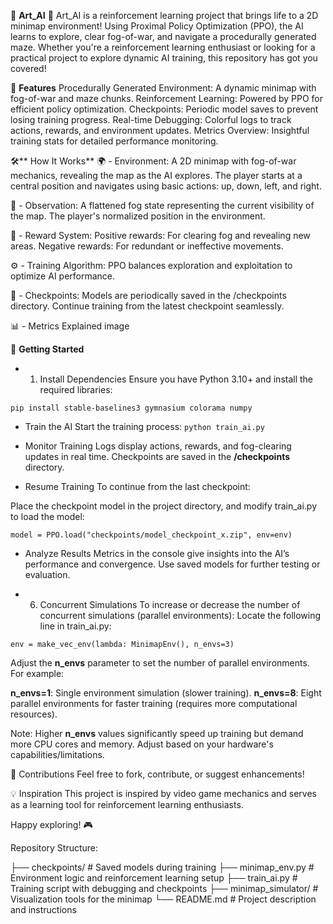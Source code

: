 🧭 **Art_AI**
🚀 Art_AI is a reinforcement learning project that brings life to a 2D minimap environment! Using Proximal Policy Optimization (PPO), the AI learns to explore, clear fog-of-war, and navigate a procedurally generated maze. Whether you're a reinforcement learning enthusiast or looking for a practical project to explore dynamic AI training, this repository has got you covered!

🌟 **Features**
Procedurally Generated Environment: A dynamic minimap with fog-of-war and maze chunks.
Reinforcement Learning: Powered by PPO for efficient policy optimization.
Checkpoints: Periodic model saves to prevent losing training progress.
Real-time Debugging: Colorful logs to track actions, rewards, and environment updates.
Metrics Overview: Insightful training stats for detailed performance monitoring.

🛠️** How It Works**
🌍 - Environment:
A 2D minimap with fog-of-war mechanics, revealing the map as the AI explores.
The player starts at a central position and navigates using basic actions: up, down, left, and right.

🧠 - Observation:
A flattened fog state representing the current visibility of the map.
The player's normalized position in the environment.

🎯 - Reward System:
Positive rewards: For clearing fog and revealing new areas.
Negative rewards: For redundant or ineffective movements.

⚙️ - Training Algorithm:
PPO balances exploration and exploitation to optimize AI performance.

💾 - Checkpoints:
Models are periodically saved in the /checkpoints directory.
Continue training from the latest checkpoint seamlessly.

📊 - Metrics Explained
image


🚀 **Getting Started**
- 1. Install Dependencies
Ensure you have Python 3.10+ and install the required libraries:

`pip install stable-baselines3 gymnasium colorama numpy`

- Train the AI
Start the training process:
`python train_ai.py`

- Monitor Training
Logs display actions, rewards, and fog-clearing updates in real time.
Checkpoints are saved in the **/checkpoints** directory.

- Resume Training
To continue from the last checkpoint:

Place the checkpoint model in the project directory, and modify train_ai.py to load the model:

`model = PPO.load("checkpoints/model_checkpoint_x.zip", env=env)`

- Analyze Results
Metrics in the console give insights into the AI’s performance and convergence.
Use saved models for further testing or evaluation.

- 6. Concurrent Simulations
To increase or decrease the number of concurrent simulations (parallel environments):
Locate the following line in train_ai.py:

`env = make_vec_env(lambda: MinimapEnv(), n_envs=3)`

Adjust the **n_envs** parameter to set the number of parallel environments. 
For example:

**n_envs=1**: Single environment simulation (slower training).
**n_envs=8**: Eight parallel environments for faster training (requires more computational resources).

Note: Higher **n_envs** values significantly speed up training but demand more CPU cores and memory. Adjust based on your hardware's capabilities/limitations.

🤝 Contributions
Feel free to fork, contribute, or suggest enhancements!

💡 Inspiration
This project is inspired by video game mechanics and serves as a learning tool for reinforcement learning enthusiasts.

Happy exploring! 🎮

Repository Structure:

├── checkpoints/ # Saved models during training 
├── minimap_env.py # Environment logic and reinforcement learning setup 
├── train_ai.py # Training script with debugging and checkpoints 
├── minimap_simulator/ # Visualization tools for the minimap 
└── README.md # Project description and instructions
